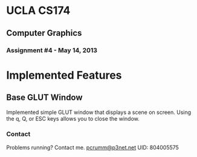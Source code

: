 # UCLA CS174
## Computer Graphics
### Assignment #4 - May 14, 2013

# Implemented Features
## Base GLUT Window
Implemented simple GLUT window that displays a scene on screen. Using the q, Q, or ESC keys allows you
to close the window.

### Contact
Problems running? Contact me. pcrumm@p3net.net
UID: 804005575